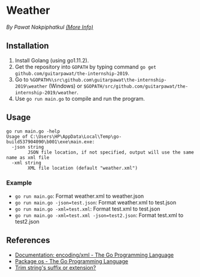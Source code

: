 # Weather

*By Pawat Nakpiphatkul  [(More Info)](../README.md)*

## Installation

1. Install Golang (using go1.11.2).
1. Get the repository into `GOPATH` by typing command `go get github.com/guitarpawat/the-internship-2019`.
1. Go to `%GOPATH%\src\github.com\guitarpawat\the-internship-2019\weather` (Windows) or `$GOPATH/src/github.com/guitarpawat/the-internship-2019/weather`.
1. Use `go run main.go` to compile and run the program.

## Usage
```
go run main.go -help
Usage of C:\Users\HP\AppData\Local\Temp\go-build537904090\b001\exe\main.exe:
  -json string
        JSON file location, if not specified, output will use the same name as xml file
  -xml string
        XML file location (default "weather.xml")
```

### Example

* `go run main.go`: Format weather.xml to weather.json
* `go run main.go -json=test.json`: Format weather.xml to test.json
* `go run main.go -xml=test.xml`: Format test.xml to test.json
* `go run main.go -xml=test.xml -json=test2.json`: Format test.xml to test2.json

## References

* [Documentation: encoding/xml - The Go Programming Language](https://golang.org/src/encoding/xml/example_test.go)
* [Package os - The Go Programming Language](https://golang.org/pkg/os/)
* [Trim string's suffix or extension?](https://stackoverflow.com/questions/13027912/trim-strings-suffix-or-extension)
